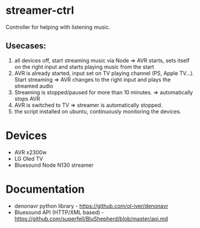 # streamer-ctrl
Controller for helping with listening music. 
## Usecases:  

1. all devices off, start streaming music via Node => AVR starts, sets itself on the right input and starts playing music from the start
2. AVR is already started, input set on TV playing channel (PS, Apple TV...). Start streaming => AVR changes to the right input and plays the streamed audio
3. Streaming is stopped/paused for more than 10 minutes. => automatically stops AVR
4. AVR is switched to TV => streamer is automatically stopped. 
5. the script installed on ubuntu, continuously monitoring the devices. 

# Devices
- AVR x2300w
- LG Oled TV
- Bluesound Node N130 streamer

# Documentation
- denonavr python library - https://github.com/ol-iver/denonavr
- Bluesound API (HTTP/XML based) - https://github.com/superfell/BluShepherd/blob/master/api.md

